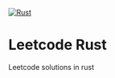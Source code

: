 [![Rust](https://github.com/gabrielseibel1/leetcoderust/actions/workflows/rust.yml/badge.svg)](https://github.com/gabrielseibel1/leetcoderust/actions/workflows/rust.yml)

# Leetcode Rust
Leetcode solutions in rust
